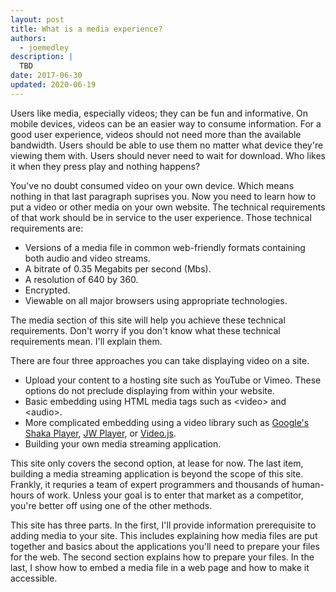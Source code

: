 ```yaml
---
layout: post
title: What is a media experience?
authors:
  - joemedley
description: |
  TBD
date: 2017-06-30
updated: 2020-06-19
---
```


Users like media, especially videos; they can be fun and informative. On mobile
devices, videos can be an easier way to consume information. For a good user
experience, videos should not need more than the available bandwidth. Users
should be able to use them no matter what device they're viewing them with.
Users should never need to wait for download. Who likes it when they press play
and nothing happens?

You've no doubt consumed video on your own device. Which means nothing in that
last paragraph suprises you. Now you need to learn how to put a video or other
media on your own website. The technical requirements of that work should be in
service to the user experience. Those technical requirements are:

* Versions of a media file in common web-friendly formats containing both audio
  and video streams.
* A bitrate of 0.35 Megabits per second (Mbs).
* A resolution of 640 by 360.
* Encrypted.
* Viewable on all major browsers using appropriate technologies.

The media section of this site will help you achieve these technical
requirements. Don't worry if you don't know what these technical requirements
mean. I'll explain them.

There are four three approaches you can take displaying video on a site.

* Upload your content to a hosting site such as YouTube or Vimeo. These options
  do not preclude displaying from within your website.
* Basic embedding using HTML media tags such as &lt;video> and &lt;audio>.
* More complicated embedding using a video library such as [Google's Shaka
  Player](https://github.com/google/shaka-player), [JW
  Player](https://developer.jwplayer.com/), or [Video.js](http://videojs.com/).
* Building your own media streaming application.

This site only covers the second option, at lease for now. The last item,
building a media streaming application is beyond the scope of this site.
Frankly, it requries a team of expert programmers and thousands of human-hours
of work. Unless your goal is to enter that market as a competitor, you're better
off using one of the other methods.

This site has three parts. In the first, I'll provide information prerequisite
to adding media to your site. This includes explaining how media files are put
together and basics about the applications you'll need to prepare your files for
the web. The second section explains how to prepare your files. In the last, I
show how to embed a media file in a web page and how to make it accessible.

